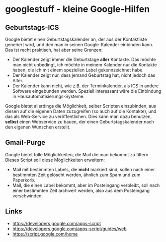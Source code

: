 # googlestuff - kleine Google-Hilfen

## Geburtstags-ICS
Google bietet einen Geburtstagskalender an, der aus der Kontaktliste generiert wird, und den man in seinen Google-Kalender einbinden kann. Das ist recht praktisch, hat aber seine Grenzen:
- Der Kalender zeigt immer die Geburtstage **aller** Kontakte. Das möchte man nicht unbedingt, ich möchte in meinem Kalender nur die Kontakte haben, die ich mit einem speziellen Label gekennzeichnet habe.
- Der Kalender zeigt nur, dass jemand Geburtstag hat, nicht jedoch das Alter.
- Der Kalender kann nicht, wie z.B. der Terminkalender, als ICS in andere Software eingebunden werden. Speziell interessant wäre die Einbindung in Hausautomatisierungs-Systeme.

Google bietet allerdings die Möglichkeit, selber Scripten einzubinden, aus diesen auf die eigenen Daten zuzugreifen (so auch auf die Kontakte), und das als Web-Service zu veröffentlichen. 
Dies kann man dazu benutzen, **selbst** einen Webservice zu bauen, der einen Geburtstagskalender nach den eigenen Wünschen erstellt.

## Gmail-Purge
Google bietet tolle Möglichkeiten, die Mail die man bekommt zu filtern.
Dieses Script soll diese Möglichkeiten erweitern:
- Mail mit bestimmten Labels, die **nicht** markiert sind, sollen nach einer bestimmten Zeit gelöscht werden,
ähnlich zum Spam und zum Paperkorb.
- Mail, die einen Label bekommt, aber im Posteingang verbleibt, soll nach einer bestimmten Zeit archivert werden, 
also aus dem Posteingang verschwinden.

## Links
* https://developers.google.com/apps-script
* https://developers.google.com/apps-script/guides/web
* https://script.google.com/home
